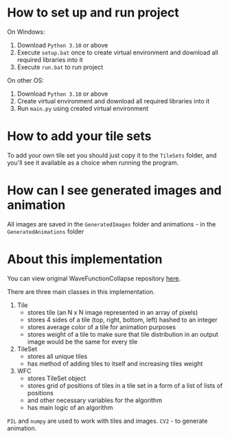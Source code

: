 # How to set up and run project

On Windows:
1. Download `Python 3.10` or above
2. Execute `setup.bat` once to create virtual environment and download all required libraries into it
3. Execute `run.bat` to run project
   
On other OS:
1. Download `Python 3.10` or above
2. Create virtual environment and download all required libraries into it 
3. Run `main.py` using created virtual environment

# How to add your tile sets

To add your own tile set you should just copy it to the `TileSets` folder, 
and you'll see it available as a choice when running the program.

# How can I see generated images and animation

All images are saved in the `GeneratedImages` folder and animations - in the `GeneratedAnimations` folder

# About this implementation

You can view original WaveFunctionCollapse repository [here](https://github.com/mxgmn/WaveFunctionCollapse). 

There are three main classes in this implementation.

1. Tile 
    - stores tile (an N x N image represented in an array of pixels)
    - stores 4 sides of a tile (top, right, bottom, left) hashed to an integer
    - stores average color of a tile for animation purposes
    - stores weight of a tile to make sure that tile distribution in an output image would be the same for every tile
2. TileSet 
   - stores all unique tiles
   - has method of adding tiles to itself and increasing tiles weight
3. WFC
   - stores TileSet object 
   - stores grid of positions of tiles in a tile set in a form of a list of lists of positions
   - and other necessary variables for the algorithm
   - has main logic of an algorithm

`PIL` and `numpy` are used to work with tiles and images. `CV2` - to generate animation.